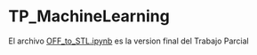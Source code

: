 # TP_MachineLearning
El archivo [OFF_to_STL.ipynb](https://github.com/relibrana/TP_MachineLearning/blob/main/OFF_to_STL.ipynb) es la version final del Trabajo Parcial
